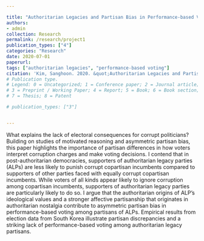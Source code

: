 ```yaml
---

title: "Authoritarian Legacies and Partisan Bias in Performance-based Voting (Under Review)"
authors: 
- admin
collection: Research
permalink: /research/project1
publication_types: ["4"]
categories: "Research"
date: 2020-07-01
paperurl: 
tags: ["authoritarian legacies", "performance-based voting"]
citation: 'Kim, Sanghoon. 2020. &quot;Authoritarian Legacies and Partisan Bias in Performance-based Voting.&quot; <i> Under review </i>'
# Publication type.
# Legend: 0 = Uncategorized; 1 = Conference paper; 2 = Journal article;
# 3 = Preprint / Working Paper; 4 = Report; 5 = Book; 6 = Book section;
# 7 = Thesis; 8 = Patent

# publication_types: ["3"]


---
```

What explains the lack of electoral consequences for corrupt politicians? Building on studies of motivated reasoning and asymmetric partisan bias, this paper highlights the importance of partisan differences in how voters interpret corruption charges and make voting decisions. I contend that in post-authoritarian democracies, supporters of authoritarian legacy parties (ALPs) are less likely to punish corrupt copartisan incumbents compared to supporters of other parties faced with equally corrupt copartisan incumbents. While voters of all kinds appear likely to ignore corruption among copartisan incumbents, supporters of authoritarian legacy parties are particularly likely to do so. I argue that the authoritarian origins of ALP’s ideological values and a stronger affective partisanship that originates in authoritarian nostalgia contribute to asymmetric partisan bias in performance-based voting among partisans of ALPs. Empirical results from election data from South Korea illustrate partisan discrepancies and a striking lack of performance-based voting among authoritarian legacy partisans.
